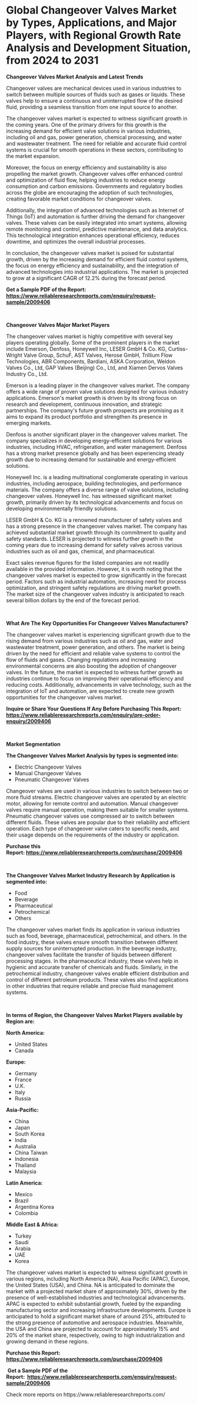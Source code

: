 <p><h1>Global Changeover Valves Market by Types, Applications, and Major Players, with Regional Growth Rate Analysis and Development Situation, from 2024 to 2031</h1></p><p><strong>Changeover Valves Market Analysis and Latest Trends</strong></p>
<p><p>Changeover valves are mechanical devices used in various industries to switch between multiple sources of fluids such as gases or liquids. These valves help to ensure a continuous and uninterrupted flow of the desired fluid, providing a seamless transition from one input source to another.</p><p>The changeover valves market is expected to witness significant growth in the coming years. One of the primary drivers for this growth is the increasing demand for efficient valve solutions in various industries, including oil and gas, power generation, chemical processing, and water and wastewater treatment. The need for reliable and accurate fluid control systems is crucial for smooth operations in these sectors, contributing to the market expansion.</p><p>Moreover, the focus on energy efficiency and sustainability is also propelling the market growth. Changeover valves offer enhanced control and optimization of fluid flow, helping industries to reduce energy consumption and carbon emissions. Governments and regulatory bodies across the globe are encouraging the adoption of such technologies, creating favorable market conditions for changeover valves.</p><p>Additionally, the integration of advanced technologies such as Internet of Things (IoT) and automation is further driving the demand for changeover valves. These valves can be easily integrated into smart systems, allowing remote monitoring and control, predictive maintenance, and data analytics. This technological integration enhances operational efficiency, reduces downtime, and optimizes the overall industrial processes.</p><p>In conclusion, the changeover valves market is poised for substantial growth, driven by the increasing demand for efficient fluid control systems, the focus on energy efficiency and sustainability, and the integration of advanced technologies into industrial applications. The market is projected to grow at a significant CAGR of 12.2% during the forecast period.</p></p>
<p><strong>Get a Sample PDF of the Report:&nbsp; <a href="https://www.reliableresearchreports.com/enquiry/request-sample/2009406">https://www.reliableresearchreports.com/enquiry/request-sample/2009406</a></strong></p>
<p>&nbsp;</p>
<p><strong>Changeover Valves Major Market Players</strong></p>
<p><p>The changeover valves market is highly competitive with several key players operating globally. Some of the prominent players in the market include Emerson, Denfoss, Honeywell Inc, LESER GmbH & Co. KG, Curtiss-Wright Valve Group, SchuF, AST Valves, Herose GmbH, Trillium Flow Technologies, ABR Components, Bardiani, ASKA Corporation, Weldon Valves Co., Ltd, GAP Valves (Beijing) Co., Ltd, and Xiamen Dervos Valves Industry Co., Ltd.</p><p>Emerson is a leading player in the changeover valves market. The company offers a wide range of proven valve solutions designed for various industry applications. Emerson's market growth is driven by its strong focus on research and development, continuous innovation, and strategic partnerships. The company's future growth prospects are promising as it aims to expand its product portfolio and strengthen its presence in emerging markets.</p><p>Denfoss is another significant player in the changeover valves market. The company specializes in developing energy-efficient solutions for various industries, including HVAC, refrigeration, and water management. Denfoss has a strong market presence globally and has been experiencing steady growth due to increasing demand for sustainable and energy-efficient solutions.</p><p>Honeywell Inc. is a leading multinational conglomerate operating in various industries, including aerospace, building technologies, and performance materials. The company offers a diverse range of valve solutions, including changeover valves. Honeywell Inc. has witnessed significant market growth, primarily driven by its technological advancements and focus on developing environmentally friendly solutions.</p><p>LESER GmbH & Co. KG is a renowned manufacturer of safety valves and has a strong presence in the changeover valves market. The company has achieved substantial market growth through its commitment to quality and safety standards. LESER is projected to witness further growth in the coming years due to increasing demand for safety valves across various industries such as oil and gas, chemical, and pharmaceutical.</p><p>Exact sales revenue figures for the listed companies are not readily available in the provided information. However, it is worth noting that the changeover valves market is expected to grow significantly in the forecast period. Factors such as industrial automation, increasing need for process optimization, and stringent safety regulations are driving market growth. The market size of the changeover valves industry is anticipated to reach several billion dollars by the end of the forecast period.</p></p>
<p>&nbsp;</p>
<p><strong>What Are The Key Opportunities For Changeover Valves Manufacturers?</strong></p>
<p><p>The changeover valves market is experiencing significant growth due to the rising demand from various industries such as oil and gas, water and wastewater treatment, power generation, and others. The market is being driven by the need for efficient and reliable valve systems to control the flow of fluids and gases. Changing regulations and increasing environmental concerns are also boosting the adoption of changeover valves. In the future, the market is expected to witness further growth as industries continue to focus on improving their operational efficiency and reducing costs. Additionally, advancements in valve technology, such as the integration of IoT and automation, are expected to create new growth opportunities for the changeover valves market.</p></p>
<p><strong>Inquire or Share Your Questions If Any Before Purchasing This Report: <a href="https://www.reliableresearchreports.com/enquiry/pre-order-enquiry/2009406">https://www.reliableresearchreports.com/enquiry/pre-order-enquiry/2009406</a></strong></p>
<p>&nbsp;</p>
<p><strong>Market Segmentation</strong></p>
<p><strong>The Changeover Valves Market Analysis by types is segmented into:</strong></p>
<p><ul><li>Electric Changeover Valves</li><li>Manual Changeover Valves</li><li>Pneumatic Changeover Valves</li></ul></p>
<p><p>Changeover valves are used in various industries to switch between two or more fluid streams. Electric changeover valves are operated by an electric motor, allowing for remote control and automation. Manual changeover valves require manual operation, making them suitable for smaller systems. Pneumatic changeover valves use compressed air to switch between different fluids. These valves are popular due to their reliability and efficient operation. Each type of changeover valve caters to specific needs, and their usage depends on the requirements of the industry or application.</p></p>
<p><strong>Purchase this Report:&nbsp;<a href="https://www.reliableresearchreports.com/purchase/2009406">https://www.reliableresearchreports.com/purchase/2009406</a></strong></p>
<p>&nbsp;</p>
<p><strong>The Changeover Valves Market Industry Research by Application is segmented into:</strong></p>
<p><ul><li>Food</li><li>Beverage</li><li>Pharmaceutical</li><li>Petrochemical</li><li>Others</li></ul></p>
<p><p>The changeover valves market finds its application in various industries such as food, beverage, pharmaceutical, petrochemical, and others. In the food industry, these valves ensure smooth transition between different supply sources for uninterrupted production. In the beverage industry, changeover valves facilitate the transfer of liquids between different processing stages. In the pharmaceutical industry, these valves help in hygienic and accurate transfer of chemicals and fluids. Similarly, in the petrochemical industry, changeover valves enable efficient distribution and control of different petroleum products. These valves also find applications in other industries that require reliable and precise fluid management systems.</p></p>
<p>&nbsp;</p>
<p><strong>In terms of Region, the Changeover Valves Market Players available by Region are:</strong></p>
<p>
    <p> <strong> North America: </strong>
        <ul>
            <li>United States</li>
            <li>Canada</li>
        </ul>
        </p> 
    <p> <strong> Europe: </strong>
        <ul>
            <li>Germany</li>
            <li>France</li>
            <li>U.K.</li>
            <li>Italy</li>
            <li>Russia</li>
        </ul>
        </p> 
    <p> <strong> Asia-Pacific: </strong>
        <ul>
            <li>China</li>
            <li>Japan</li>
            <li>South Korea</li>
            <li>India</li>
            <li>Australia</li>
            <li>China Taiwan</li>
            <li>Indonesia</li>
            <li>Thailand</li>
            <li>Malaysia</li>
        </ul>
        </p> 
    <p> <strong> Latin America: </strong>
        <ul>
            <li>Mexico</li>
            <li>Brazil</li>
            <li>Argentina Korea</li>
            <li>Colombia</li>
        </ul>
        </p> 
    <p> <strong> Middle East & Africa: </strong>
        <ul>
            <li>Turkey</li>
            <li>Saudi</li>
            <li>Arabia</li>
            <li>UAE</li>
            <li>Korea</li>
        </ul>
    </p>
    </p>
<p><p>The changeover valves market is expected to witness significant growth in various regions, including North America (NA), Asia Pacific (APAC), Europe, the United States (USA), and China. NA is anticipated to dominate the market with a projected market share of approximately 30%, driven by the presence of well-established industries and technological advancements. APAC is expected to exhibit substantial growth, fueled by the expanding manufacturing sector and increasing infrastructure developments. Europe is anticipated to hold a significant market share of around 25%, attributed to the strong presence of automotive and aerospace industries. Meanwhile, the USA and China are projected to account for approximately 15% and 20% of the market share, respectively, owing to high industrialization and growing demand in these regions.</p></p>
<p><strong>Purchase this Report: <a href="https://www.reliableresearchreports.com/purchase/2009406">https://www.reliableresearchreports.com/purchase/2009406</a></strong></p>
<p>&nbsp;<strong>Get a Sample PDF of the Report:&nbsp;&nbsp;<a href="https://www.reliableresearchreports.com/enquiry/request-sample/2009406">https://www.reliableresearchreports.com/enquiry/request-sample/2009406</a></strong></p>
<p><strong></strong></p>
<p>Check more reports on https://www.reliableresearchreports.com/</p>
